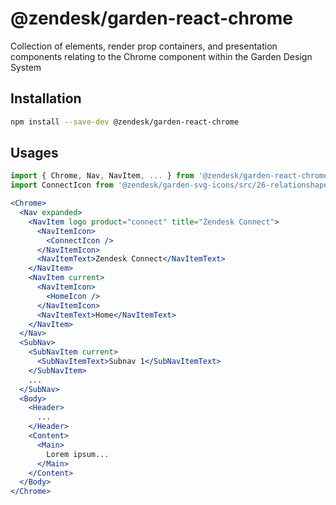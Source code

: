 # @zendesk/garden-react-chrome

Collection of elements, render prop containers, and presentation components
relating to the Chrome component within the Garden Design System

## Installation

```sh
npm install --save-dev @zendesk/garden-react-chrome
```

## Usages

```jsx static
import { Chrome, Nav, NavItem, ... } from '@zendesk/garden-react-chrome';
import ConnectIcon from '@zendesk/garden-svg-icons/src/26-relationshape-connect.svg';

<Chrome>
  <Nav expanded>
    <NavItem logo product="connect" title="Zendesk Connect">
      <NavItemIcon>
        <ConnectIcon />
      </NavItemIcon>
      <NavItemText>Zendesk Connect</NavItemText>
    </NavItem>
    <NavItem current>
      <NavItemIcon>
        <HomeIcon />
      </NavItemIcon>
      <NavItemText>Home</NavItemText>
    </NavItem>
  </Nav>
  <SubNav>
    <SubNavItem current>
      <SubNavItemText>Subnav 1</SubNavItemText>
    </SubNavItem>
    ...
  </SubNav>
  <Body>
    <Header>
      ...
    </Header>
    <Content>
      <Main>
        Lorem ipsum...
      </Main>
    </Content>
  </Body>
</Chrome>
```
